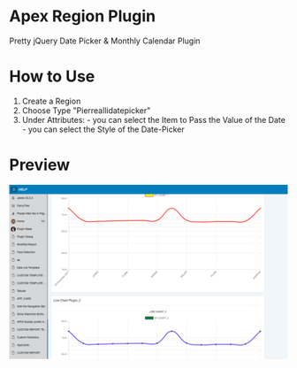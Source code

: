 # Apex Region Plugin
Pretty jQuery Date Picker &amp; Monthly Calendar Plugin

# How to Use
1. Create a Region
2. Choose Type "Pierreallidatepicker"
3. Under Attributes: - you can select the Item to Pass the Value of the Date
                     - you can select the Style of the Date-Picker

# Preview

![](https://github.com/allipierre/Chart-Line-for-Oracle-Apex/blob/master/Chart-Line.png)
